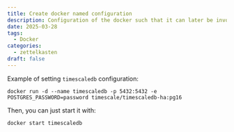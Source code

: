 ```yaml
---
title: Create docker named configuration
description: Configuration of the docker such that it can later be invoked with one name
date: 2025-03-28
tags:
  - Docker
categories:
  - zettelkasten
draft: false
---
```


Example of setting `timescaledb` configuration:

```
docker run -d --name timescaledb -p 5432:5432 -e POSTGRES_PASSWORD=password timescale/timescaledb-ha:pg16
```

Then, you can just start it with:

```
docker start timescaledb
```
